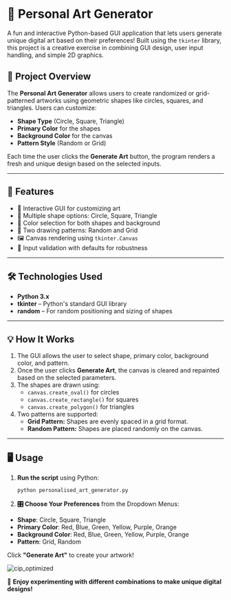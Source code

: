 # 🎨 Personal Art Generator

A fun and interactive Python-based GUI application that lets users generate unique digital art based on their preferences! Built using the `tkinter` library, this project is a creative exercise in combining GUI design, user input handling, and simple 2D graphics.

## 🧠 Project Overview

The **Personal Art Generator** allows users to create randomized or grid-patterned artworks using geometric shapes like circles, squares, and triangles. Users can customize:

- **Shape Type** (Circle, Square, Triangle)
- **Primary Color** for the shapes
- **Background Color** for the canvas
- **Pattern Style** (Random or Grid)

Each time the user clicks the **Generate Art** button, the program renders a fresh and unique design based on the selected inputs.

---

## 🚀 Features

- 🎨 Interactive GUI for customizing art
- 📐 Multiple shape options: Circle, Square, Triangle
- 🌈 Color selection for both shapes and background
- 🔀 Two drawing patterns: Random and Grid
- 🖼 Canvas rendering using `tkinter.Canvas`
- 🧪 Input validation with defaults for robustness

---

## 🛠 Technologies Used

- **Python 3.x**
- **tkinter** – Python's standard GUI library
- **random** – For random positioning and sizing of shapes

---

## 💡 How It Works

1. The GUI allows the user to select shape, primary color, background color, and pattern.
2. Once the user clicks **Generate Art**, the canvas is cleared and repainted based on the selected parameters.
3. The shapes are drawn using:
   - `canvas.create_oval()` for circles
   - `canvas.create_rectangle()` for squares
   - `canvas.create_polygon()` for triangles
4. Two patterns are supported:
   - **Grid Pattern:** Shapes are evenly spaced in a grid format.
   - **Random Pattern:** Shapes are placed randomly on the canvas.

---

## 🖥 Usage

1. **Run the script** using Python:
   ```bash
   python personalised_art_generator.py

2. **🎛 Choose Your Preferences** from the Dropdown Menus:

- **Shape**: Circle, Square, Triangle  
- **Primary Color**: Red, Blue, Green, Yellow, Purple, Orange  
- **Background Color**: Red, Blue, Green, Yellow, Purple, Orange  
- **Pattern**: Grid, Random  

Click **"Generate Art"** to create your artwork!  

![cip_optimized](https://github.com/user-attachments/assets/14851516-6996-47f0-b8da-657a2e6d5bbc)

🎉 **Enjoy experimenting with different combinations to make unique digital designs!**

